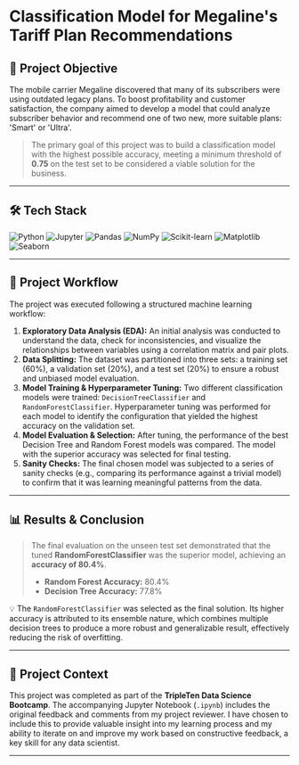 # Classification Model for Megaline's Tariff Plan Recommendations

## 🎯 Project Objective

The mobile carrier Megaline discovered that many of its subscribers were using outdated legacy plans. To boost profitability and customer satisfaction, the company aimed to develop a model that could analyze subscriber behavior and recommend one of two new, more suitable plans: 'Smart' or 'Ultra'.

> The primary goal of this project was to build a classification model with the highest possible accuracy, meeting a minimum threshold of **0.75** on the test set to be considered a viable solution for the business.

---

## 🛠️ Tech Stack

![Python](https://img.shields.io/badge/Python-3776AB?style=for-the-badge&logo=python&logoColor=white)
![Jupyter](https://img.shields.io/badge/Jupyter-F37626?style=for-the-badge&logo=Jupyter&logoColor=white)
![Pandas](https://img.shields.io/badge/Pandas-150458?style=for-the-badge&logo=pandas&logoColor=white)
![NumPy](https://img.shields.io/badge/NumPy-013243?style=for-the-badge&logo=numpy&logoColor=white)
![Scikit-learn](https://img.shields.io/badge/scikit--learn-F7931E?style=for-the-badge&logo=scikit-learn&logoColor=white)
![Matplotlib](https://img.shields.io/badge/Matplotlib-11557c?style=for-the-badge&logo=matplotlib&logoColor=white)
![Seaborn](https://img.shields.io/badge/Seaborn-3776AB?style=for-the-badge&logo=seaborn&logoColor=white)

---

## 🚀 Project Workflow

The project was executed following a structured machine learning workflow:

1.  **Exploratory Data Analysis (EDA):** An initial analysis was conducted to understand the data, check for inconsistencies, and visualize the relationships between variables using a correlation matrix and pair plots.
2.  **Data Splitting:** The dataset was partitioned into three sets: a training set (60%), a validation set (20%), and a test set (20%) to ensure a robust and unbiased model evaluation.
3.  **Model Training & Hyperparameter Tuning:** Two different classification models were trained: `DecisionTreeClassifier` and `RandomForestClassifier`. Hyperparameter tuning was performed for each model to identify the configuration that yielded the highest accuracy on the validation set.
4.  **Model Evaluation & Selection:** After tuning, the performance of the best Decision Tree and Random Forest models was compared. The model with the superior accuracy was selected for final testing.
5.  **Sanity Checks:** The final chosen model was subjected to a series of sanity checks (e.g., comparing its performance against a trivial model) to confirm that it was learning meaningful patterns from the data.

---

## 📊 Results & Conclusion

> The final evaluation on the unseen test set demonstrated that the tuned **RandomForestClassifier** was the superior model, achieving an **accuracy of 80.4%**.
>
> -   **Random Forest Accuracy:** 80.4%
> -   **Decision Tree Accuracy:** 77.8%

💡 The `RandomForestClassifier` was selected as the final solution. Its higher accuracy is attributed to its ensemble nature, which combines multiple decision trees to produce a more robust and generalizable result, effectively reducing the risk of overfitting.

---

## 📁 Project Context

This project was completed as part of the **TripleTen Data Science Bootcamp**. The accompanying Jupyter Notebook (`.ipynb`) includes the original feedback and comments from my project reviewer. I have chosen to include this to provide valuable insight into my learning process and my ability to iterate on and improve my work based on constructive feedback, a key skill for any data scientist.


---
